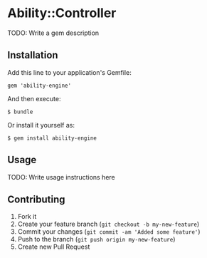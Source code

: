# Ability::Controller

TODO: Write a gem description

## Installation

Add this line to your application's Gemfile:

    gem 'ability-engine'

And then execute:

    $ bundle

Or install it yourself as:

    $ gem install ability-engine

## Usage

TODO: Write usage instructions here

## Contributing

1. Fork it
2. Create your feature branch (`git checkout -b my-new-feature`)
3. Commit your changes (`git commit -am 'Added some feature'`)
4. Push to the branch (`git push origin my-new-feature`)
5. Create new Pull Request
